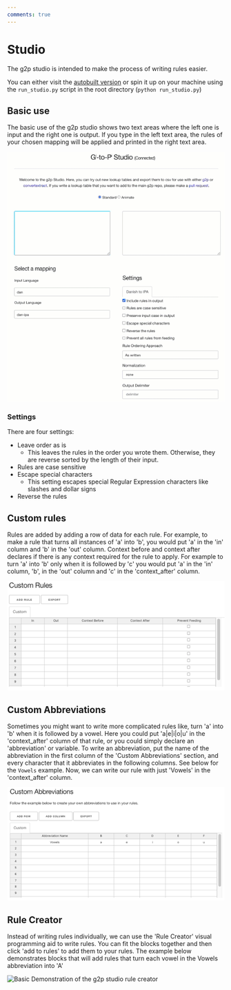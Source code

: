 ```yaml
---
comments: true
---
```


# Studio

The g2p studio is intended to make the process of writing rules easier.

You can either visit the [autobuilt version](https://g2p-studio.herokuapp.com/) or spin it up on your machine
using the `run_studio.py` script in the root directory (`python run_studio.py`)

## Basic use

The basic use of the g2p studio shows two text areas where the left one is input and the right one is output. If you type in the left text area, the rules of your chosen mapping will be applied and printed in the right text area.

![Basic Demonstration of g2p studio](./_static/basic.gif)

### Settings

There are four settings:

- Leave order as is
    * This leaves the rules in the order you wrote them. Otherwise, they are reverse sorted by the length of their input.
- Rules are case sensitive
- Escape special characters
    * This setting escapes special Regular Expression characters like slashes and dollar signs
- Reverse the rules

## Custom rules

Rules are added by adding a row of data for each rule. For example, to make a rule that turns all instances of 'a' into 'b', you would put 'a' in the 'in' column and 'b' in the 'out' column.
Context before and context after declares if there is any context required for the rule to apply. For example to turn 'a' into 'b' only when it is followed by 'c' you would put 'a' in the 'in' column, 'b', in the 'out' column and 'c' in the 'context_after' column.

![Basic Demonstration of g2p studio rules](./_static/rules.png)

## Custom Abbreviations

Sometimes you might want to write more complicated rules like, turn 'a' into 'b' when it is followed by a vowel. Here you could put 'a|e|i|o|u' in the 'context_after' column of that rule, or you could simply declare an 'abbreviation' or variable.
To write an abbreviation, put the name of the abbreviation in the first column of the 'Custom Abbreviations' section, and every character that it abbreviates in the following columns. See below for the `Vowels` example. Now, we can write our rule with just 'Vowels' in the 'context_after' column.

![Basic Demonstration of g2p studio abbreviations](./_static/abbs.png)

## Rule Creator

Instead of writing rules individually, we can use the 'Rule Creator' visual programming aid to write rules. You can fit the blocks together and then click 'add to rules' to add them to your rules.
The example below demonstrates blocks that will add rules that turn each vowel in the Vowels abbreviation into 'A'

![Basic Demonstration of the g2p studio rule creator](./_static/creator.png)
